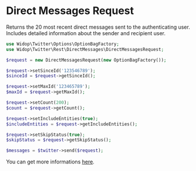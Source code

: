 # Direct Messages Request

Returns the 20 most recent direct messages sent to the authenticating user. Includes detailed information about the
sender and recipient user.

``` php
use Widop\Twitter\Options\OptionBagFactory;
use Widop\Twitter\Rest\DirectMessages\DirectMessagesRequest;

$request = new DirectMessagesRequest(new OptionBagFactory());

$request->setSinceId('123546789');
$sinceId = $request->getSinceId();

$request->setMaxId('123465789');
$maxId = $request->getMaxId();

$request->setCount(200);
$count = $request->getCount();

$request->setIncludeEntities(true);
$includeEntities = $request->getIncludeEntities();

$request->setSkipStatus(true);
$skipStatus = $request->getSkipStatus();

$messages = $twitter->send($request);
```

You can get more informations [here](https://dev.twitter.com/docs/api/1.1/get/direct_messages).

